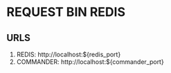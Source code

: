 # REQUEST BIN REDIS

## **URLS**
  1. REDIS: http://localhost:${redis_port}
  2. COMMANDER: http://localhost:${commander_port}
